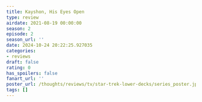```yaml
---
title: Kayshon, His Eyes Open
type: review
airdate: 2021-08-19 00:00:00
season: 2
episode: 2
season_url: ''
date: 2024-10-24 20:22:25.927035
categories:
- reviews
draft: false
rating: 0
has_spoilers: false
fanart_url: ''
poster_url: /thoughts/reviews/tv/star-trek-lower-decks/series_poster.jpg
tags: []
---
```


